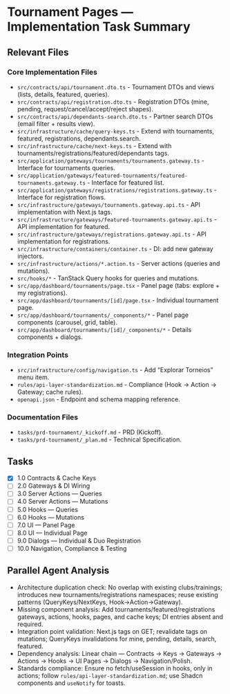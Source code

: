 # Tournament Pages — Implementation Task Summary

## Relevant Files

### Core Implementation Files

- `src/contracts/api/tournament.dto.ts` - Tournament DTOs and views (lists, details, featured, queries).
- `src/contracts/api/registration.dto.ts` - Registration DTOs (mine, pending, request/cancel/accept/reject shapes).
- `src/contracts/api/dependants-search.dto.ts` - Partner search DTOs (email filter + results view).
- `src/infrastructure/cache/query-keys.ts` - Extend with tournaments, featured, registrations, dependants.search.
- `src/infrastructure/cache/next-keys.ts` - Extend with tournaments/registrations/featured/dependants tags.
- `src/application/gateways/tournaments/tournaments.gateway.ts` - Interface for tournaments queries.
- `src/application/gateways/featured-tournaments/featured-tournaments.gateway.ts` - Interface for featured list.
- `src/application/gateways/registrations/registrations.gateway.ts` - Interface for registration flows.
- `src/infrastructure/gateways/tournaments.gateway.api.ts` - API implementation with Next.js tags.
- `src/infrastructure/gateways/featured-tournaments.gateway.api.ts` - API implementation for featured.
- `src/infrastructure/gateways/registrations.gateway.api.ts` - API implementation for registrations.
- `src/infrastructure/containers/container.ts` - DI: add new gateway injectors.
- `src/infrastructure/actions/*.action.ts` - Server actions (queries and mutations).
- `src/hooks/*` - TanStack Query hooks for queries and mutations.
- `src/app/dashboard/tournaments/page.tsx` - Panel page (tabs: explore + my registrations).
- `src/app/dashboard/tournaments/[id]/page.tsx` - Individual tournament page.
- `src/app/dashboard/tournaments/_components/*` - Panel page components (carousel, grid, table).
- `src/app/dashboard/tournaments/[id]/_components/*` - Details components + dialogs.

### Integration Points

- `src/infrastructure/config/navigation.ts` - Add “Explorar Torneios” menu item.
- `rules/api-layer-standardization.md` - Compliance (Hook → Action → Gateway; cache rules).
- `openapi.json` - Endpoint and schema mapping reference.

### Documentation Files

- `tasks/prd-tournament/_kickoff.md` - PRD (Kickoff).
- `tasks/prd-tournament/_plan.md` - Technical Specification.

## Tasks

- [x] 1.0 Contracts & Cache Keys
- [ ] 2.0 Gateways & DI Wiring
- [ ] 3.0 Server Actions — Queries
- [ ] 4.0 Server Actions — Mutations
- [ ] 5.0 Hooks — Queries
- [ ] 6.0 Hooks — Mutations
- [ ] 7.0 UI — Panel Page
- [ ] 8.0 UI — Individual Page
- [ ] 9.0 Dialogs — Individual & Duo Registration
- [ ] 10.0 Navigation, Compliance & Testing

## Parallel Agent Analysis

- Architecture duplication check: No overlap with existing clubs/trainings; introduces new tournaments/registrations namespaces; reuse existing patterns (QueryKeys/NextKeys, Hook→Action→Gateway).
- Missing component analysis: Add tournaments/featured/registrations gateways, actions, hooks, pages, and cache keys; DI entries absent and required.
- Integration point validation: Next.js tags on GET; revalidate tags on mutations; QueryKeys invalidations for mine, pending, details, search, featured.
- Dependency analysis: Linear chain — Contracts → Keys → Gateways → Actions → Hooks → UI Pages → Dialogs → Navigation/Polish.
- Standards compliance: Ensure no fetch/useSession in hooks, only in actions; follow `rules/api-layer-standardization.md`; use Shadcn components and `useNotify` for toasts.

